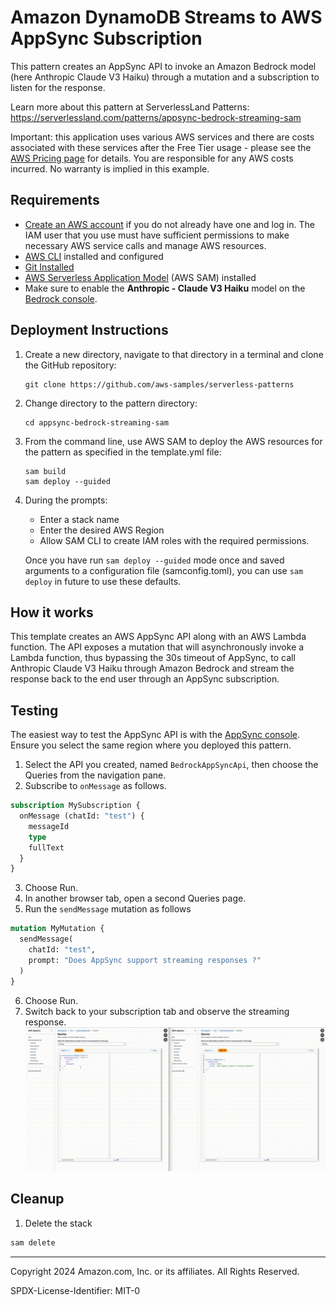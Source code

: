 # Amazon DynamoDB Streams to AWS AppSync Subscription

This pattern creates an AppSync API to invoke an Amazon Bedrock model (here Anthropic Claude V3 Haiku) through a mutation and a subscription to listen for the response.

Learn more about this pattern at ServerlessLand Patterns: https://serverlessland.com/patterns/appsync-bedrock-streaming-sam

Important: this application uses various AWS services and there are costs associated with these services after the Free Tier usage - please see the [AWS Pricing page](https://aws.amazon.com/pricing/) for details. You are responsible for any AWS costs incurred. No warranty is implied in this example.

## Requirements

* [Create an AWS account](https://portal.aws.amazon.com/gp/aws/developer/registration/index.html) if you do not already have one and log in. The IAM user that you use must have sufficient permissions to make necessary AWS service calls and manage AWS resources.
* [AWS CLI](https://docs.aws.amazon.com/cli/latest/userguide/install-cliv2.html) installed and configured
* [Git Installed](https://git-scm.com/book/en/v2/Getting-Started-Installing-Git)
* [AWS Serverless Application Model](https://docs.aws.amazon.com/serverless-application-model/latest/developerguide/serverless-sam-cli-install.html) (AWS SAM) installed
* Make sure to enable the **Anthropic - Claude V3 Haiku** model on the [Bedrock console](https://console.aws.amazon.com/bedrock/home#/modelaccess).

## Deployment Instructions

1. Create a new directory, navigate to that directory in a terminal and clone the GitHub repository:
    ``` 
    git clone https://github.com/aws-samples/serverless-patterns
    ```
2. Change directory to the pattern directory:
    ```
    cd appsync-bedrock-streaming-sam
    ```
3. From the command line, use AWS SAM to deploy the AWS resources for the pattern as specified in the template.yml file:
    ```
    sam build
    sam deploy --guided
    ```
4. During the prompts:
    * Enter a stack name
    * Enter the desired AWS Region
    * Allow SAM CLI to create IAM roles with the required permissions.

    Once you have run `sam deploy --guided` mode once and saved arguments to a configuration file (samconfig.toml), you can use `sam deploy` in future to use these defaults.

## How it works

This template creates an AWS AppSync API along with an AWS Lambda function. The API exposes a mutation that will asynchronously invoke a Lambda function, thus bypassing the 30s timeout of AppSync, to call Anthropic Claude V3 Haiku through Amazon Bedrock and stream the response back to the end user through an AppSync subscription.

## Testing

The easiest way to test the AppSync API is with the [AppSync console](https://console.aws.amazon.com/appsync/home#/apis). Ensure you select the same region where you deployed this pattern.

1. Select the API you created, named `BedrockAppSyncApi`, then choose the Queries from the navigation pane.
2. Subscribe to `onMessage` as follows.
  ```graphql
  subscription MySubscription {
    onMessage (chatId: "test") {
      messageId
      type
      fullText
    }
  }
  ```
3. Choose Run.
4. In another browser tab, open a second Queries page.
5. Run the `sendMessage` mutation as follows
  ```graphql
  mutation MyMutation {
    sendMessage(
      chatId: "test", 
      prompt: "Does AppSync support streaming responses ?"
    )
  }
  ```
6. Choose Run.
7. Switch back to your subscription tab and observe the streaming response.
  ![recording](recording.gif)

## Cleanup
 
1. Delete the stack
  ```bash
  sam delete
  ```
----
Copyright 2024 Amazon.com, Inc. or its affiliates. All Rights Reserved.

SPDX-License-Identifier: MIT-0
